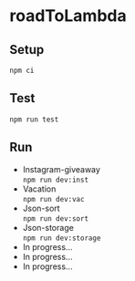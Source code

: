 # roadToLambda

## Setup
`npm ci`

## Test
`npm run test`

## Run
* Instagram-giveaway \
 `npm run dev:inst`
* Vacation \
 `npm run dev:vac`
* Json-sort \
 `npm run dev:sort`
* Json-storage \
 `npm run dev:storage`
* In progress...
* In progress...
* In progress...
